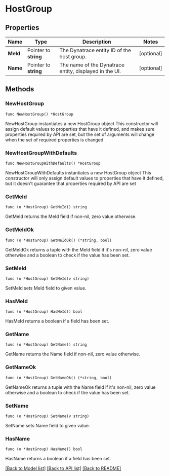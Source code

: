 # HostGroup

## Properties

Name | Type | Description | Notes
------------ | ------------- | ------------- | -------------
**MeId** | Pointer to **string** | The Dynatrace entity ID of the host group. | [optional] 
**Name** | Pointer to **string** | The name of the Dynatrace entity, displayed in the UI. | [optional] 

## Methods

### NewHostGroup

`func NewHostGroup() *HostGroup`

NewHostGroup instantiates a new HostGroup object
This constructor will assign default values to properties that have it defined,
and makes sure properties required by API are set, but the set of arguments
will change when the set of required properties is changed

### NewHostGroupWithDefaults

`func NewHostGroupWithDefaults() *HostGroup`

NewHostGroupWithDefaults instantiates a new HostGroup object
This constructor will only assign default values to properties that have it defined,
but it doesn't guarantee that properties required by API are set

### GetMeId

`func (o *HostGroup) GetMeId() string`

GetMeId returns the MeId field if non-nil, zero value otherwise.

### GetMeIdOk

`func (o *HostGroup) GetMeIdOk() (*string, bool)`

GetMeIdOk returns a tuple with the MeId field if it's non-nil, zero value otherwise
and a boolean to check if the value has been set.

### SetMeId

`func (o *HostGroup) SetMeId(v string)`

SetMeId sets MeId field to given value.

### HasMeId

`func (o *HostGroup) HasMeId() bool`

HasMeId returns a boolean if a field has been set.

### GetName

`func (o *HostGroup) GetName() string`

GetName returns the Name field if non-nil, zero value otherwise.

### GetNameOk

`func (o *HostGroup) GetNameOk() (*string, bool)`

GetNameOk returns a tuple with the Name field if it's non-nil, zero value otherwise
and a boolean to check if the value has been set.

### SetName

`func (o *HostGroup) SetName(v string)`

SetName sets Name field to given value.

### HasName

`func (o *HostGroup) HasName() bool`

HasName returns a boolean if a field has been set.


[[Back to Model list]](../README.md#documentation-for-models) [[Back to API list]](../README.md#documentation-for-api-endpoints) [[Back to README]](../README.md)


